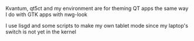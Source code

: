 Kvantum, qt5ct and my environment are for theming QT apps the same way I do with GTK apps with nwg-look

I use lisgd and some scripts to make my own tablet mode since my laptop's switch is not yet in the kernel
